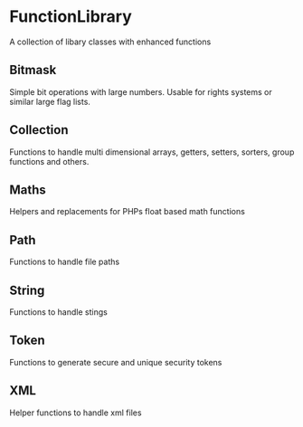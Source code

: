 # FunctionLibrary
A collection of libary classes with enhanced functions

## Bitmask
Simple bit operations with large numbers. Usable for rights systems or similar large flag lists.

## Collection
Functions to handle multi dimensional arrays, getters, setters, sorters, group functions and others.

## Maths
Helpers and replacements for PHPs float based math functions

## Path
Functions to handle file paths

## String
Functions to handle stings

## Token
Functions to generate secure and unique security tokens

## XML
Helper functions to handle xml files
